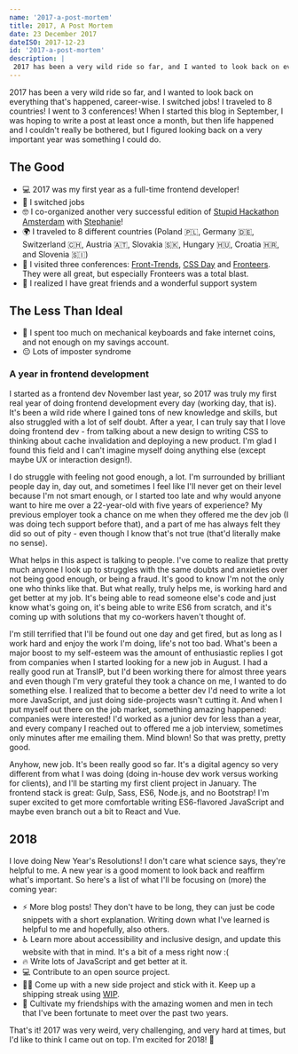 ```yaml
---
name: '2017-a-post-mortem'
title: 2017, A Post Mortem
date: 23 December 2017
dateISO: 2017-12-23
id: '2017-a-post-mortem'
description: |
 2017 has been a very wild ride so far, and I wanted to look back on everything that's happened, career-wise 👩‍💻.
---
```


2017 has been a very wild ride so far, and I wanted to look back on everything that's happened, career-wise. I switched jobs! I traveled to 8 countries! I went to 3 conferences! When I started this blog in September, I was hoping to write a post at least once a month, but then life happened and I couldn't really be bothered, but I figured looking back on a very important year was something I could do.

## The Good
* 💻 2017 was my first year as a full-time frontend developer!
* 🍾 I switched jobs
* 🤓 I co-organized another very successful edition of [Stupid Hackathon Amsterdam](https://twitter.com/stupidhackams) with [Stephanie](https://twitter.com/stephaniecodes)!
* 🌍 I traveled to 8 different countries (Poland 🇵🇱, Germany 🇩🇪, Switzerland 🇨🇭, Austria 🇦🇹, Slovakia 🇸🇰, Hungary 🇭🇺, Croatia 🇭🇷, and Slovenia 🇸🇮)
* 🎫  I visited three conferences: [Front-Trends](https://2017.front-trends.com/), [CSS Day](https://cssday.nl/2018) and [Fronteers](https://fronteers.nl/congres/2017). They were all great, but especially Fronteers was a total blast.
* 💜 I realized I have great friends and a wonderful support system

## The Less Than Ideal
* 💸  I spent too much on mechanical keyboards and fake internet coins, and not enough on my savings account.
* 😔 Lots of imposter syndrome

### A year in frontend development 
I started as a frontend dev November last year, so 2017 was truly my first real year of doing frontend development every day (working day, that is). It's been a wild ride where I gained tons of new knowledge and skills, but also struggled with a lot of self doubt. After a year, I can truly say that I love doing frontend dev - from talking about a new design to writing CSS to thinking about cache invalidation and deploying a new product. I'm glad I found this field and I can't imagine myself doing anything else (except maybe UX or interaction design!).

I do struggle with feeling not good enough, a lot. I'm surrounded by brilliant people day in, day out, and sometimes I feel like I'll never get on their level because I'm not smart enough, or I started too late and why would anyone want to hire me over a 22-year-old with five years of experience? My previous employer took a chance on me when they offered me the dev job (I was doing tech support before that), and a part of me has always felt they did so out of pity - even though I know that's not true (that'd literally make no sense).

What helps in this aspect is talking to people. I've come to realize that pretty much anyone I look up to struggles with the same doubts and anxieties over not being good enough, or being a fraud. It's good to know I'm not the only one who thinks like that. But what really, truly helps me, is working hard and get better at my job. It's being able to read someone else's code and just know what's going on, it's being able to write ES6 from scratch, and it's coming up with solutions that my co-workers haven't thought of.

I'm still terrified that I'll be found out one day and get fired, but as long as I work hard and enjoy the work I'm doing, life's not too bad. What's been a major boost to my self-esteem was the amount of enthusiastic replies I got from companies when I started looking for a new job in August. I had a really good run at TransIP, but I'd been working there for almost three years and even though I'm very grateful they took a chance on me, I wanted to do something else. I realized that to become a better dev I'd need to write a lot more JavaScript, and just doing side-projects wasn't cutting it. And when I put myself out there on the job market, something amazing happened: companies were interested! I'd worked as a junior dev for less than a year, and every company I reached out to offered me a job interview, sometimes only minutes after me emailing them. Mind blown! So that was pretty, pretty good.

Anyhow, new job. It's been really good so far. It's a digital agency so very different from what I was doing (doing in-house dev work versus working for clients), and I'll be starting my first client project in January. The frontend stack is great: Gulp, Sass, ES6, Node.js, and no Bootstrap! I'm super excited to get more comfortable writing ES6-flavored JavaScript and maybe even branch out a bit to React and Vue.

## 2018
I love doing New Year's Resolutions! I don't care what science says, they're helpful to me. A new year is a good moment to look back and reaffirm what's important. So here's a list of what I'll be focusing on (more) the coming year:

* ⚡️ More blog posts! They don't have to be long, they can just be code snippets with a short explanation. Writing down what I've learned is helpful to me and hopefully, also others.
* ♿️ Learn more about accessibility and inclusive design, and update this website with that in mind. It's a bit of a mess right now :(
* 🔥 Write lots of JavaScript and get better at it.
* 💻 Contribute to an open source project.
* 👩‍💻  Come up with a new side project and stick with it. Keep up a shipping streak using [WIP](https://wip.chat/).
* 💜 Cultivate my friendships with the amazing women and men in tech that I've been fortunate to meet over the past two years.

That's it! 2017 was very weird, very challenging, and very hard at times, but I'd like to think I came out on top. I'm excited for 2018! 💪
